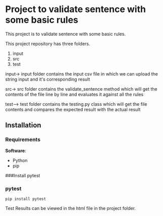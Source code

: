 
# Project to validate sentence with some basic rules

This project is to validate sentence with some basic rules.

This project repository has three folders.
1) input
2) src
3) test

input-> input folder contains the input csv file in which we can upload the string input and it's corresponding result

src-> src folder contains the validate_sentence method which will get the contents of the file line by line and evaluates it against all the rules

test--> test folder contains the testing.py class which will get the file contents and compares the expected result with the actual result



## Installation

### Requirements

**Software**:

- Python
- pip


###Install pytest

### pytest

```pip install pytest```


Test Results can be viewed in the html file in the project folder.
